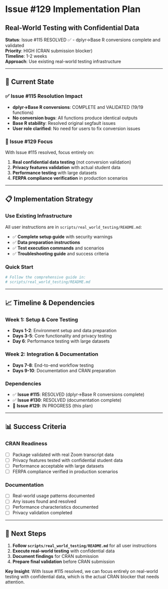 # Issue #129 Implementation Plan
## Real-World Testing with Confidential Data

**Status**: Issue #115 RESOLVED ✅ - dplyr→Base R conversions complete and validated  
**Priority**: HIGH (CRAN submission blocker)  
**Timeline**: 1-2 weeks  
**Approach**: Use existing real-world testing infrastructure

---

## 🎯 **Current State**

### **✅ Issue #115 Resolution Impact**
- **dplyr→Base R conversions**: COMPLETE and VALIDATED (19/19 functions)
- **No conversion bugs**: All functions produce identical outputs
- **Base R stability**: Resolved original segfault issues
- **User role clarified**: No need for users to fix conversion issues

### **🎯 Issue #129 Focus**
With Issue #115 resolved, focus entirely on:
1. **Real confidential data testing** (not conversion validation)
2. **Privacy features validation** with actual student data
3. **Performance testing** with large datasets
4. **FERPA compliance verification** in production scenarios

---

## 📋 **Implementation Strategy**

### **Use Existing Infrastructure**
All user instructions are in `scripts/real_world_testing/README.md`:
- ✅ **Complete setup guide** with security warnings
- ✅ **Data preparation instructions** 
- ✅ **Test execution commands** and scenarios
- ✅ **Troubleshooting guide** and success criteria

### **Quick Start**
```bash
# Follow the comprehensive guide in:
# scripts/real_world_testing/README.md
```

---

## 📈 **Timeline & Dependencies**

### **Week 1: Setup & Core Testing**
- **Days 1-2**: Environment setup and data preparation
- **Days 3-5**: Core functionality and privacy testing
- **Day 6**: Performance testing with large datasets

### **Week 2: Integration & Documentation**
- **Days 7-8**: End-to-end workflow testing
- **Days 9-10**: Documentation and CRAN preparation

### **Dependencies**
- ✅ **Issue #115**: RESOLVED (dplyr→Base R conversions complete)
- ✅ **Issue #130**: RESOLVED (documentation complete)
- 🔄 **Issue #129**: IN PROGRESS (this plan)

---

## 📊 **Success Criteria**

### **CRAN Readiness**
- [ ] Package validated with real Zoom transcript data
- [ ] Privacy features tested with confidential student data
- [ ] Performance acceptable with large datasets
- [ ] FERPA compliance verified in production scenarios

### **Documentation**
- [ ] Real-world usage patterns documented
- [ ] Any issues found and resolved
- [ ] Performance characteristics documented
- [ ] Privacy validation completed

---

## 🔄 **Next Steps**

1. **Follow `scripts/real_world_testing/README.md`** for all user instructions
2. **Execute real-world testing** with confidential data
3. **Document findings** for CRAN submission
4. **Prepare final validation** before CRAN submission

**Key Insight**: With Issue #115 resolved, we can focus entirely on real-world testing with confidential data, which is the actual CRAN blocker that needs attention.
